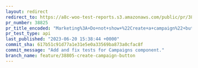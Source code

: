 ```yaml
---
layout: redirect
redirect_to: https://a8c-woo-test-reports.s3.amazonaws.com/public/pr/38825/api/index.html
pr_number: 38825
pr_title_encoded: "Marketing%3A+Do+not+show+%22Create+a+campaign%22+button+if+there+are+no+campaign+types"
pr_test_type: api
last_published: "2023-06-20 15:38:44 +0000"
commit_sha: 617b51c91d77a1e31e5e0a33569ba873a0cfac8f
commit_message: "Add and fix tests for Campaigns component."
branch_name: feature/38805-create-campaign-button
---
```

